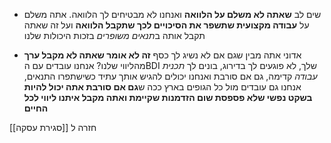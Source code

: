 * שים לב **שאתה לא משלם על הלוואה** ואנחנו לא מבטיחים לך הלוואה.
	אתה משלם על **עבודה מקצועית שתשפר את הסיכויים לכך שתקבל הלוואה** ועל זה שאתה תקבל אותה ב*תנאים משופרים* בזכות היכולות שלנו

* אדוני אתה מבין שגם אם לא נשיג לך כסף **זה לא אומר שאתה לא מקבל ערך** מהליווי שלנו? אנחנו עובדים עם הBDI שלך, לא פוגעים לך בדירוג, בונים לך *תכנית עבודה* קדימה, גם אם סורבת ואנחנו יכולים להגיש אותך עתיד כשישתפרו התנאים, אנחנו גם עובדים מול כל הגופים בארץ ככה ש**גם אם סורבת אתה יכול להיות בשקט נפשי שלא פספסת שום הזדמנות שקיימת ואתה מקבל איתנו ליווי לכל החיים**

חזרה ל [[סגירת עסקה]]
